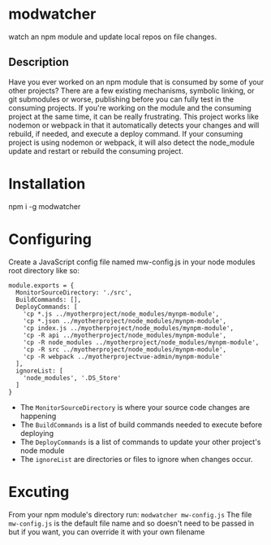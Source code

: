 # modwatcher
watch an npm module and update local repos on file changes.

## Description
Have you ever worked on an npm module that is consumed by some of your other projects? There are a few existing mechanisms, symbolic linking, or git submodules or worse, publishing before you can fully test in the consuming projects. If you're working on the module and the consuming project at the same time, it can be really frustrating. This project works like nodemon or webpack in that it automatically detects your changes and will rebuild, if needed, and execute a deploy command. If your consuming project is using nodemon or webpack, it will also detect the node_module update and restart or rebuild the consuming project.

# Installation
npm i -g modwatcher

# Configuring
Create a JavaScript config file named mw-config.js in your node modules root directory like so:
```
module.exports = {
  MonitorSourceDirectory: './src',
  BuildCommands: [],
  DeployCommands: [
    'cp *.js ../myotherproject/node_modules/mynpm-module',
    'cp *.json ../myotherproject/node_modules/mynpm-module',
    'cp index.js ../myotherproject/node_modules/mynpm-module',
    'cp -R api ../myotherproject/node_modules/mynpm-module',
    'cp -R node_modules ../myotherproject/node_modules/mynpm-module',
    'cp -R src ../myotherproject/node_modules/mynpm-module',
    'cp -R webpack ../myotherprojectvue-admin/mynpm-module'
  ],
  ignoreList: [
    'node_modules', '.DS_Store'
  ] 
}

```
* The `MonitorSourceDirectory` is where your source code changes are happening
* The `BuildCommands` is a list of build commands needed to execute before deploying
* The `DeployCommands` is a list of commands to update your other project's node module
* The `ignoreList` are directories or files to ignore when changes occur.

# Excuting
From your npm module's directory run:
`modwatcher mw-config.js`
The file `mw-config.js` is the default file name and so doesn't need to be passed in but if you want, you can override it with your own filename


